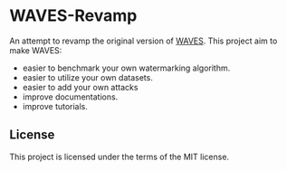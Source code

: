 # WAVES-Revamp
An attempt to revamp the original version of [WAVES](https://github.com/umd-huang-lab/WAVES).
This project aim to make WAVES:
- easier to benchmark your own watermarking algorithm.
- easier to utilize your own datasets.
- easier to add your own attacks
- improve documentations.
- improve tutorials.

## License
This project is licensed under the terms of the MIT license.